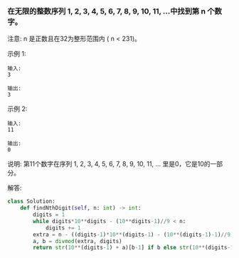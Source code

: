 ### 在无限的整数序列 1, 2, 3, 4, 5, 6, 7, 8, 9, 10, 11, ...中找到第 n 个数字。

注意: n 是正数且在32为整形范围内 ( n < 231)。

示例 1:

    输入:
    3

    输出:
    3
示例 2:

    输入:
    11

    输出:
    0

说明:
    第11个数字在序列 1, 2, 3, 4, 5, 6, 7, 8, 9, 10, 11, ... 里是0，它是10的一部分。

解答:
```python
class Solution:
    def findNthDigit(self, n: int) -> int:
        digits = 1
        while digits*10**digits - (10**digits-1)//9 < n:
            digits += 1 
        extra = n - ((digits-1)*10**(digits-1) - (10**(digits-1)-1)//9)
        a, b = divmod(extra, digits)
        return str(10**(digits-1) + a)[b-1] if b else str(10**(digits-1) + a - 1)[-1]
```